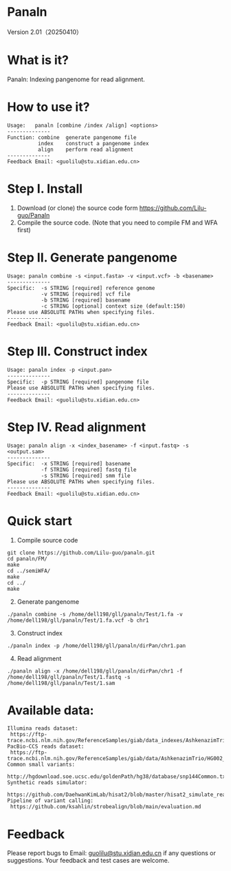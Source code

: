 # Panaln
 Version 2.01（20250410）

# What is it?
 Panaln: Indexing pangenome for read alignment.

# How to use it?
 ```
 Usage:   panaln [combine /index /align] <options>  
 --------------  
 Function: combine  generate pangenome file  
           index    construct a pangenome index  
           align    perform read alignment  
 --------------  
 Feedback Email: <guolilu@stu.xidian.edu.cn> 
 ``` 

# Step I. Install
  1. Download (or clone) the source code form https://github.com/Lilu-guo/Panaln  
  2. Compile the source code. (Note that you need to compile FM and WFA first)  

# Step II. Generate pangenome
 ```
 Usage: panaln combine -s <input.fasta> -v <input.vcf> -b <basename>  
 --------------  
 Specific:  -s STRING [required] reference genome  
            -v STRING [required] vcf file  
            -b STRING [required] basename  
            -c STRING [optional] context size (default:150)  
 Please use ABSOLUTE PATHs when specifying files.  
 --------------  
Feedback Email: <guolilu@stu.xidian.edu.cn>  
```
     
# Step III. Construct index
 ```
 Usage: panaln index -p <input.pan>  
 --------------  
 Specific:  -p STRING [required] pangenome file  
 Please use ABSOLUTE PATHs when specifying files.  
 --------------  
 Feedback Email: <guolilu@stu.xidian.edu.cn>  
 ```
  
# Step IV. Read alignment
 ```
 Usage: panaln align -x <index_basename> -f <input.fastq> -s <output.sam>  
 --------------  
 Specific:  -x STRING [required] basename  
            -f STRING [required] fastq file  
            -s STRING [required] smm file  
 Please use ABSOLUTE PATHs when specifying files.  
 --------------
 Feedback Email: <guolilu@stu.xidian.edu.cn>
 ```
  
# Quick start
  1. Compile source code
  ```
  git clone https://github.com/Lilu-guo/panaln.git
  cd panaln/FM/  
  make
  cd ../semiWFA/
  make
  cd ../
  make
  ```
  2. Generate pangenome
  ```
  ./panaln combine -s /home/dell198/gll/panaln/Test/1.fa -v /home/dell198/gll/panaln/Test/1.fa.vcf -b chr1
  ```
  3. Construct index
  ```
  ./panaln index -p /home/dell198/gll/panaln/dirPan/chr1.pan
  ```

  4. Read alignment
  ```
  ./panaln align -x /home/dell198/gll/panaln/dirPan/chr1 -f /home/dell198/gll/panaln/Test/1.fastq -s /home/dell198/gll/panaln/Test/1.sam
  ```

# Available data:
 ```
 Illumina reads dataset:   
  https://ftp-trace.ncbi.nlm.nih.gov/ReferenceSamples/giab/data_indexes/AshkenazimTrio/sequence.index.AJtrio_Illumina_2x250bps_06012016_updated.HG004   
 PacBio-CCS reads dataset:   
  https://ftp-trace.ncbi.nlm.nih.gov/ReferenceSamples/giab/data/AshkenazimTrio/HG002_NA24385_son/PacBio_CCS_10kb/m54238_180628_014238.Q20.fastq   
 Common small variants:   
  http://hgdownload.soe.ucsc.edu/goldenPath/hg38/database/snp144Common.txt.gz   
 Synthetic reads simulator:   
  https://github.com/DaehwanKimLab/hisat2/blob/master/hisat2_simulate_reads.py    
 Pipeline of variant calling:   
  https://github.com/ksahlin/strobealign/blob/main/evaluation.md   
 ```
   
# Feedback
 Please report bugs to Email: guolilu@stu.xidian.edu.cn if any questions or suggestions. 
 Your feedback and test cases are welcome.
